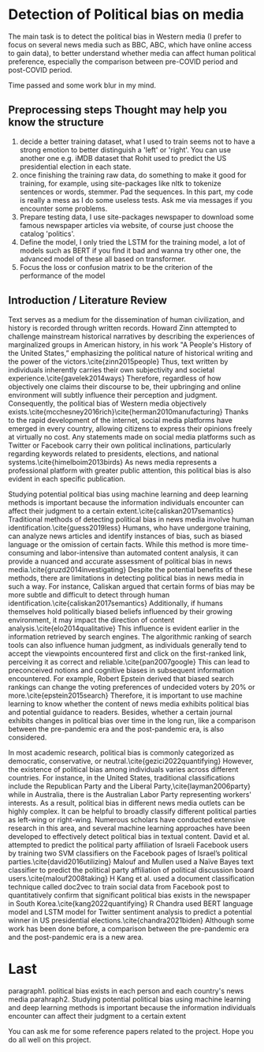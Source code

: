 # Detection of Political bias on media

The main task is to detect the political bias in Western media (I prefer to focus on several news media such as BBC, ABC, which have online access to gain data), to  better understand whether media can affect human political preference, especially the comparison between pre-COVID period and post-COVID period. 

Time passed and some work blur in my mind.

## Preprocessing steps Thought may help you know the structure
1. decide a better training dataset, what I used to train seems not to have a strong emotion to better distinguish a 'left' or 'right'. You can use another one e.g. iMDB dataset that Rohit used to predict the US presidential election in each state.
2. once finishing the training raw data, do something to make it good for training, for example, using site-packages like nltk to tokenize sentences or words, stemmer. Pad the sequences. In this part, my code is really a mess as I do some useless tests. Ask me via messages if you encounter some problems.
3. Prepare testing data, I use site-packages newspaper to download some famous newspaper articles via website, of course just choose the catalog 'politics'.
4. Define the model, I only tried the LSTM for the training model, a lot of models such as BERT if you find it bad and wanna try other one, the advanced model of these all based on transformer.
5. Focus the loss or confusion matrix to be the criterion of the performance of the model

## Introduction / Literature Review

Text serves as a medium for the dissemination of human civilization, and history is recorded through written records. Howard Zinn attempted to challenge mainstream historical narratives by describing the experiences of marginalized groups in American history, in his work "A People's History of the United States,” emphasizing the political nature of historical writing and the power of the victors.\cite{zinn2015people} Thus, text written by individuals inherently carries their own subjectivity and societal experience.\cite{gavelek2014ways} Therefore, regardless of how objectively one claims their discourse to be, their upbringing and online environment will subtly influence their perception and judgment. Consequently, the political bias of Western media objectively exists.\cite{mcchesney2016rich}\cite{herman2010manufacturing} Thanks to the rapid development of the internet, social media platforms have emerged in every country, allowing citizens to express their opinions freely at virtually no cost. Any statements made on social media platforms such as Twitter or Facebook carry their own political inclinations, particularly regarding keywords related to presidents, elections, and national systems.\cite{himelboim2013birds} As news media represents a professional platform with greater public attention, this political bias is also evident in each specific publication.

Studying potential political bias using machine learning and deep learning methods is important because the information individuals encounter can affect their judgment to a certain extent.\cite{caliskan2017semantics} Traditional methods of detecting political bias in news media involve human identification.\cite{guess2019less} Humans, who have undergone training, can analyze news articles and identify instances of bias, such as biased language or the omission of certain facts. While this method is more time-consuming and labor-intensive than automated content analysis, it can provide a nuanced and accurate assessment of political bias in news media.\cite{gruzd2014investigating} Despite the potential benefits of these methods, there are limitations in detecting political bias in news media in such a way. For instance, Caliskan argued that certain forms of bias may be more subtle and difficult to detect through human identification.\cite{caliskan2017semantics} Additionally, if humans themselves hold politically biased beliefs influenced by their growing environment, it may impact the direction of content analysis.\cite{elo2014qualitative} This influence is evident earlier in the information retrieved by search engines. The algorithmic ranking of search tools can also influence human judgment, as individuals generally tend to accept the viewpoints encountered first and click on the first-ranked link, perceiving it as correct and reliable.\cite{pan2007google} This can lead to preconceived notions and cognitive biases in subsequent information encountered. For example, Robert Epstein derived that biased search rankings can change the voting preferences of undecided voters by 20\% or more.\cite{epstein2015search} Therefore, it is important to use machine learning to know whether the content of news media exhibits political bias and potential guidance to readers. Besides, whether a certain journal exhibits changes in political bias over time in the long run, like a comparison between the pre-pandemic era and the post-pandemic era, is also considered.

In most academic research, political bias is commonly categorized as democratic, conservative, or neutral.\cite{gezici2022quantifying} However, the existence of political bias among individuals varies across different countries. For instance, in the United States, traditional classifications include the Republican Party and the Liberal Party,\cite{layman2006party} while in Australia, there is the Australian Labor Party representing workers' interests. As a result, political bias in different news media outlets can be highly complex. It can be helpful to broadly classify different political parties as left-wing or right-wing. Numerous scholars have conducted extensive research in this area, and several machine learning approaches have been developed to effectively detect political bias in textual content. David et al. attempted to predict the political party affiliation of Israeli Facebook users by training two SVM classifiers on the Facebook pages of Israel’s political parties.\cite{david2016utilizing} Malouf and Mullen used a Naïve Bayes text classifier to predict the political party affiliation of political discussion board users.\cite{malouf2008taking} H Kang et al. used a document classification technique called doc2vec to train social data from Facebook post to quantitatively confirm that significant political bias exists in the newspaper in South Korea.\cite{kang2022quantifying} R Chandra used BERT language model and LSTM model for Twitter sentiment analysis to predict a potential winner in US presidential elections.\cite{chandra2021biden} Although some work has been done before, a comparison between the pre-pandemic era and the post-pandemic era is a new area.

# Last
paragraph1. political bias exists in each person and each country's news media 
parahraph2.  Studying potential political bias using machine learning and deep learning methods is important because the information individuals encounter can affect their judgment to a certain extent

You can ask me for some reference papers related to the project. Hope you do all well on this project.
